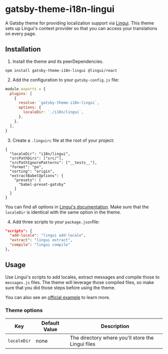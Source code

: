 # gatsby-theme-i18n-lingui

A Gatsby theme for providing localization support via [Lingui](https://lingui.js.org/). This theme sets up Lingui's context provider so that you can access your translations on every page.

## Installation

1. Install the theme and its peerDependencies.

```shell
npm install gatsby-theme-i18n-lingui @lingui/react
```

2. Add the configuration to your `gatsby-config.js` file:

```js
module.exports = {
  plugins: [
    {
      resolve: `gatsby-theme-i18n-lingui`,
      options: {
        localeDir: `./i18n/lingui`,
      },
    },
  ],
}
```

3. Create a `.linguirc` file at the root of your project:

```
{
  "localeDir": "i18n/lingui",
  "srcPathDirs": ["src/"],
  "srcPathIgnorePatterns": ["__tests__"],
  "format": "po",
  "sorting": "origin",
  "extractBabelOptions": {
    "presets": [
      "babel-preset-gatsby"
    ]
  }
}
```

You can find all options in [Lingui's documentation](https://lingui.js.org/ref/conf.html).
Make sure that the `localeDir` is identical with the same option in the theme.

4. Add three scripts to your `package.json`file:

```json
"scripts": {
  "add-locale": "lingui add-locale",
  "extract": "lingui extract",
  "compile": "lingui compile"
},
```

## Usage

Use Lingui's scripts to add locales, extract messages and compile those to `messages.js` files. The theme will leverage those compiled files, so make sure that you did those steps before using the theme.

You can also see an [official example](https://github.com/gatsbyjs/themes/tree/master/starters/example-lingui) to learn more.

### Theme options

| Key         | Default Value | Description                                       |
| ----------- | ------------- | ------------------------------------------------- |
| `localeDir` | none          | The directory where you'll store the Lingui files |
